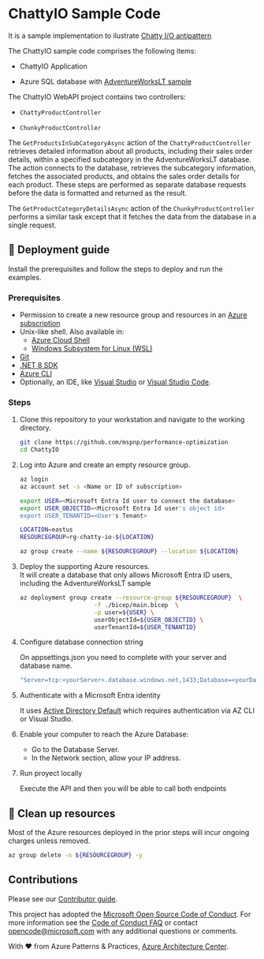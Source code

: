 # ChattyIO Sample Code

It is a sample implementation to ilustrate [Chatty I/O antipattern](https://learn.microsoft.com/azure/architecture/antipatterns/chatty-io/)

The ChattyIO sample code comprises the following items:

- ChattyIO Application

- Azure SQL database with [AdventureWorksLT sample](https://learn.microsoft.com/sql/samples/adventureworks-install-configure?view=sql-server-ver16&tabs=ssms#deploy-to-azure-sql-database)

The ChattyIO WebAPI project contains two controllers:

* `ChattyProductController`

* `ChunkyProductController`

The `GetProductsInSubCategoryAsync` action of the `ChattyProductController` retrieves detailed information about all products, including their sales order details, within a specified subcategory in the AdventureWorksLT database. The action connects to the database, retrieves the subcategory information, fetches the associated products, and obtains the sales order details for each product. These steps are performed as separate database requests before the data is formatted and returned as the result.  

The `GetProductCategoryDetailsAsync` action of the `ChunkyProductController` performs a similar task except that it fetches the data from the database in a single request.

## :rocket: Deployment guide

Install the prerequisites and follow the steps to deploy and run the examples.

### Prerequisites

- Permission to create a new resource group and resources in an [Azure subscription](https://azure.com/free)
- Unix-like shell. Also available in:
  - [Azure Cloud Shell](https://shell.azure.com/)
  - [Windows Subsystem for Linux (WSL)](https://learn.microsoft.com/windows/wsl/install)
- [Git](https://git-scm.com/downloads)
- [.NET 8 SDK](https://dotnet.microsoft.com/download/dotnet/8.0)
- [Azure CLI](https://learn.microsoft.com/cli/azure/install-azure-cli)
- Optionally, an IDE, like [Visual Studio](https://visualstudio.microsoft.com/downloads/) or [Visual Studio Code](https://code.visualstudio.com/).

### Steps

1. Clone this repository to your workstation and navigate to the working directory.

   ```bash
   git clone https://github.com/mspnp/performance-optimization
   cd ChattyIO
   ```

1. Log into Azure and create an empty resource group.

   ```bash
   az login
   az account set -s <Name or ID of subscription>

   export USER=<Microsoft Entra Id user to connect the database>
   export USER_OBJECTID=<Microsoft Entra Id user's object id>
   export USER_TENANTID=<User's Tenant>

   LOCATION=eastus
   RESOURCEGROUP=rg-chatty-io-${LOCATION}

   az group create --name ${RESOURCEGROUP} --location ${LOCATION}

   ```

1. Deploy the supporting Azure resources.  
   It will create a database that only allows Microsoft Entra ID users, including the AdventureWorksLT sample

   ```bash
   az deployment group create --resource-group ${RESOURCEGROUP}  \
                        -f ./bicep/main.bicep  \
                        -p user=${USER} \
                        userObjectId=${USER_OBJECTID} \
                        userTenantId=${USER_TENANTID}
   ```

1. Configure database connection string

   On appsettings.json you need to complete with your server and database name.

   ```bash
   "Server=tcp:<yourServer>.database.windows.net,1433;Database=<yourDatabase>;Authentication=ActiveDirectoryDefault; Encrypt=True;TrustServerCertificate=false;Connection Timeout=30;",
   ```

1. Authenticate with a Microsoft Entra identity

   It uses [Active Directory Default](https://learn.microsoft.com/sql/connect/ado-net/sql/azure-active-directory-authentication?view=sql-server-ver16#setting-microsoft-entra-authentication) which requires authentication via AZ CLI or Visual Studio.

1. Enable your computer to reach the Azure Database:

   - Go to the Database Server.
   - In the Network section, allow your IP address.

1. Run proyect locally

   Execute the API and then you will be able to call both endpoints

## :broom: Clean up resources

Most of the Azure resources deployed in the prior steps will incur ongoing charges unless removed.

```bash
az group delete -n ${RESOURCEGROUP} -y
```

## Contributions

Please see our [Contributor guide](./CONTRIBUTING.md).

This project has adopted the [Microsoft Open Source Code of Conduct](https://opensource.microsoft.com/codeofconduct/). For more information see the [Code of Conduct FAQ](https://opensource.microsoft.com/codeofconduct/faq/) or contact <opencode@microsoft.com> with any additional questions or comments.

With :heart: from Azure Patterns & Practices, [Azure Architecture Center](https://azure.com/architecture).